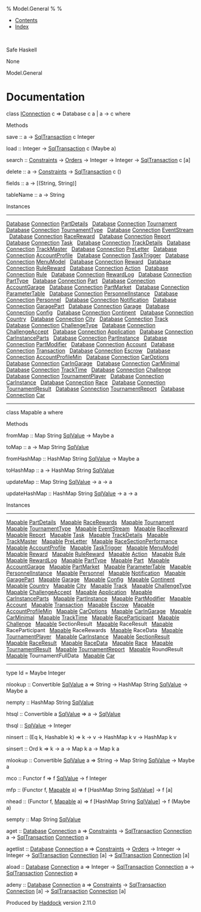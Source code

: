 % Model.General
% 
% 

-   [Contents](index.html)
-   [Index](doc-index.html)

 

Safe Haskell

None

Model.General

Documentation
=============

class [IConnection](Data-SqlTransaction.html#t:IConnection) c =\>
Database c a | a -\> c where

Methods

save :: a -\>
[SqlTransaction](Data-SqlTransaction.html#t:SqlTransaction) c Integer

load :: Integer -\>
[SqlTransaction](Data-SqlTransaction.html#t:SqlTransaction) c (Maybe a)

search :: [Constraints](Data-Database.html#t:Constraints) -\>
[Orders](Data-Database.html#t:Orders) -\> Integer -\> Integer -\>
[SqlTransaction](Data-SqlTransaction.html#t:SqlTransaction) c [a]

delete :: a -\> [Constraints](Data-Database.html#t:Constraints) -\>
[SqlTransaction](Data-SqlTransaction.html#t:SqlTransaction) c ()

fields :: a -\> [(String, String)]

tableName :: a -\> String

Instances

  --------------------------------------------------------------------------------------------------------------------------------------------------------------------- ---
  [Database](Model-General.html#t:Database) [Connection](Data-SqlTransaction.html#t:Connection) [PartDetails](Model-PartDetails.html#t:PartDetails)                      
  [Database](Model-General.html#t:Database) [Connection](Data-SqlTransaction.html#t:Connection) [Tournament](Model-Tournament.html#t:Tournament)                         
  [Database](Model-General.html#t:Database) [Connection](Data-SqlTransaction.html#t:Connection) [TournamentType](Model-TournamentType.html#t:TournamentType)             
  [Database](Model-General.html#t:Database) [Connection](Data-SqlTransaction.html#t:Connection) [EventStream](Model-EventStream.html#t:EventStream)                      
  [Database](Model-General.html#t:Database) [Connection](Data-SqlTransaction.html#t:Connection) [RaceReward](Model-RaceReward.html#t:RaceReward)                         
  [Database](Model-General.html#t:Database) [Connection](Data-SqlTransaction.html#t:Connection) [Report](Model-Report.html#t:Report)                                     
  [Database](Model-General.html#t:Database) [Connection](Data-SqlTransaction.html#t:Connection) [Task](Model-Task.html#t:Task)                                           
  [Database](Model-General.html#t:Database) [Connection](Data-SqlTransaction.html#t:Connection) [TrackDetails](Model-TrackDetails.html#t:TrackDetails)                   
  [Database](Model-General.html#t:Database) [Connection](Data-SqlTransaction.html#t:Connection) [TrackMaster](Model-TrackMaster.html#t:TrackMaster)                      
  [Database](Model-General.html#t:Database) [Connection](Data-SqlTransaction.html#t:Connection) [PreLetter](Model-PreLetter.html#t:PreLetter)                            
  [Database](Model-General.html#t:Database) [Connection](Data-SqlTransaction.html#t:Connection) [AccountProfile](Model-AccountProfile.html#t:AccountProfile)             
  [Database](Model-General.html#t:Database) [Connection](Data-SqlTransaction.html#t:Connection) [TaskTrigger](Model-TaskTrigger.html#t:TaskTrigger)                      
  [Database](Model-General.html#t:Database) [Connection](Data-SqlTransaction.html#t:Connection) [MenuModel](Model-MenuModel.html#t:MenuModel)                            
  [Database](Model-General.html#t:Database) [Connection](Data-SqlTransaction.html#t:Connection) [Reward](Model-Reward.html#t:Reward)                                     
  [Database](Model-General.html#t:Database) [Connection](Data-SqlTransaction.html#t:Connection) [RuleReward](Model-RuleReward.html#t:RuleReward)                         
  [Database](Model-General.html#t:Database) [Connection](Data-SqlTransaction.html#t:Connection) [Action](Model-Action.html#t:Action)                                     
  [Database](Model-General.html#t:Database) [Connection](Data-SqlTransaction.html#t:Connection) [Rule](Model-Rule.html#t:Rule)                                           
  [Database](Model-General.html#t:Database) [Connection](Data-SqlTransaction.html#t:Connection) [RewardLog](Model-RewardLog.html#t:RewardLog)                            
  [Database](Model-General.html#t:Database) [Connection](Data-SqlTransaction.html#t:Connection) [PartType](Model-PartType.html#t:PartType)                               
  [Database](Model-General.html#t:Database) [Connection](Data-SqlTransaction.html#t:Connection) [Part](Model-Part.html#t:Part)                                           
  [Database](Model-General.html#t:Database) [Connection](Data-SqlTransaction.html#t:Connection) [AccountGarage](Model-AccountGarage.html#t:AccountGarage)                
  [Database](Model-General.html#t:Database) [Connection](Data-SqlTransaction.html#t:Connection) [PartMarket](Model-PartMarket.html#t:PartMarket)                         
  [Database](Model-General.html#t:Database) [Connection](Data-SqlTransaction.html#t:Connection) [ParameterTable](Model-ParameterTable.html#t:ParameterTable)             
  [Database](Model-General.html#t:Database) [Connection](Data-SqlTransaction.html#t:Connection) [PersonnelInstance](Model-PersonnelInstance.html#t:PersonnelInstance)    
  [Database](Model-General.html#t:Database) [Connection](Data-SqlTransaction.html#t:Connection) [Personnel](Model-Personnel.html#t:Personnel)                            
  [Database](Model-General.html#t:Database) [Connection](Data-SqlTransaction.html#t:Connection) [Notification](Model-Notification.html#t:Notification)                   
  [Database](Model-General.html#t:Database) [Connection](Data-SqlTransaction.html#t:Connection) [GaragePart](Model-GarageParts.html#t:GaragePart)                        
  [Database](Model-General.html#t:Database) [Connection](Data-SqlTransaction.html#t:Connection) [Garage](Model-Garage.html#t:Garage)                                     
  [Database](Model-General.html#t:Database) [Connection](Data-SqlTransaction.html#t:Connection) [Config](Model-Config.html#t:Config)                                     
  [Database](Model-General.html#t:Database) [Connection](Data-SqlTransaction.html#t:Connection) [Continent](Model-Continent.html#t:Continent)                            
  [Database](Model-General.html#t:Database) [Connection](Data-SqlTransaction.html#t:Connection) [Country](Model-Country.html#t:Country)                                  
  [Database](Model-General.html#t:Database) [Connection](Data-SqlTransaction.html#t:Connection) [City](Model-City.html#t:City)                                           
  [Database](Model-General.html#t:Database) [Connection](Data-SqlTransaction.html#t:Connection) [Track](Model-Track.html#t:Track)                                        
  [Database](Model-General.html#t:Database) [Connection](Data-SqlTransaction.html#t:Connection) [ChallengeType](Model-ChallengeType.html#t:ChallengeType)                
  [Database](Model-General.html#t:Database) [Connection](Data-SqlTransaction.html#t:Connection) [ChallengeAccept](Model-ChallengeAccept.html#t:ChallengeAccept)          
  [Database](Model-General.html#t:Database) [Connection](Data-SqlTransaction.html#t:Connection) [Application](Model-Application.html#t:Application)                      
  [Database](Model-General.html#t:Database) [Connection](Data-SqlTransaction.html#t:Connection) [CarInstanceParts](Model-CarInstanceParts.html#t:CarInstanceParts)       
  [Database](Model-General.html#t:Database) [Connection](Data-SqlTransaction.html#t:Connection) [PartInstance](Model-PartInstance.html#t:PartInstance)                   
  [Database](Model-General.html#t:Database) [Connection](Data-SqlTransaction.html#t:Connection) [PartModifier](Model-PartModifier.html#t:PartModifier)                   
  [Database](Model-General.html#t:Database) [Connection](Data-SqlTransaction.html#t:Connection) [Account](Model-Account.html#t:Account)                                  
  [Database](Model-General.html#t:Database) [Connection](Data-SqlTransaction.html#t:Connection) [Transaction](Model-Transaction.html#t:Transaction)                      
  [Database](Model-General.html#t:Database) [Connection](Data-SqlTransaction.html#t:Connection) [Escrow](Model-Escrow.html#t:Escrow)                                     
  [Database](Model-General.html#t:Database) [Connection](Data-SqlTransaction.html#t:Connection) [AccountProfileMin](Model-AccountProfileMin.html#t:AccountProfileMin)    
  [Database](Model-General.html#t:Database) [Connection](Data-SqlTransaction.html#t:Connection) [CarOptions](Model-CarOptions.html#t:CarOptions)                         
  [Database](Model-General.html#t:Database) [Connection](Data-SqlTransaction.html#t:Connection) [CarInGarage](Model-CarInGarage.html#t:CarInGarage)                      
  [Database](Model-General.html#t:Database) [Connection](Data-SqlTransaction.html#t:Connection) [CarMinimal](Model-CarMinimal.html#t:CarMinimal)                         
  [Database](Model-General.html#t:Database) [Connection](Data-SqlTransaction.html#t:Connection) [TrackTime](Model-TrackTime.html#t:TrackTime)                            
  [Database](Model-General.html#t:Database) [Connection](Data-SqlTransaction.html#t:Connection) [Challenge](Model-Challenge.html#t:Challenge)                            
  [Database](Model-General.html#t:Database) [Connection](Data-SqlTransaction.html#t:Connection) [TournamentPlayer](Model-TournamentPlayers.html#t:TournamentPlayer)      
  [Database](Model-General.html#t:Database) [Connection](Data-SqlTransaction.html#t:Connection) [CarInstance](Model-CarInstance.html#t:CarInstance)                      
  [Database](Model-General.html#t:Database) [Connection](Data-SqlTransaction.html#t:Connection) [Race](Model-Race.html#t:Race)                                           
  [Database](Model-General.html#t:Database) [Connection](Data-SqlTransaction.html#t:Connection) [TournamentResult](Model-TournamentResult.html#t:TournamentResult)       
  [Database](Model-General.html#t:Database) [Connection](Data-SqlTransaction.html#t:Connection) [TournamentReport](Model-TournamentReport.html#t:TournamentReport)       
  [Database](Model-General.html#t:Database) [Connection](Data-SqlTransaction.html#t:Connection) [Car](Model-Car.html#t:Car)                                              
  --------------------------------------------------------------------------------------------------------------------------------------------------------------------- ---

class Mapable a where

Methods

fromMap :: Map String [SqlValue](Data-SqlTransaction.html#t:SqlValue)
-\> Maybe a

toMap :: a -\> Map String
[SqlValue](Data-SqlTransaction.html#t:SqlValue)

fromHashMap :: HashMap String
[SqlValue](Data-SqlTransaction.html#t:SqlValue) -\> Maybe a

toHashMap :: a -\> HashMap String
[SqlValue](Data-SqlTransaction.html#t:SqlValue)

updateMap :: Map String [SqlValue](Data-SqlTransaction.html#t:SqlValue)
-\> a -\> a

updateHashMap :: HashMap String
[SqlValue](Data-SqlTransaction.html#t:SqlValue) -\> a -\> a

Instances

  ----------------------------------------------------------------------------------------------------------------------------- ---
  [Mapable](Model-General.html#t:Mapable) [PartDetails](Model-PartDetails.html#t:PartDetails)                                    
  [Mapable](Model-General.html#t:Mapable) [RaceRewards](Data-RaceReward.html#t:RaceRewards)                                      
  [Mapable](Model-General.html#t:Mapable) [Tournament](Model-Tournament.html#t:Tournament)                                       
  [Mapable](Model-General.html#t:Mapable) [TournamentType](Model-TournamentType.html#t:TournamentType)                           
  [Mapable](Model-General.html#t:Mapable) [EventStream](Model-EventStream.html#t:EventStream)                                    
  [Mapable](Model-General.html#t:Mapable) [RaceReward](Model-RaceReward.html#t:RaceReward)                                       
  [Mapable](Model-General.html#t:Mapable) [Report](Model-Report.html#t:Report)                                                   
  [Mapable](Model-General.html#t:Mapable) [Task](Model-Task.html#t:Task)                                                         
  [Mapable](Model-General.html#t:Mapable) [TrackDetails](Model-TrackDetails.html#t:TrackDetails)                                 
  [Mapable](Model-General.html#t:Mapable) [TrackMaster](Model-TrackMaster.html#t:TrackMaster)                                    
  [Mapable](Model-General.html#t:Mapable) [PreLetter](Model-PreLetter.html#t:PreLetter)                                          
  [Mapable](Model-General.html#t:Mapable) [RaceSectionPerformance](Data-RaceSectionPerformance.html#t:RaceSectionPerformance)    
  [Mapable](Model-General.html#t:Mapable) [AccountProfile](Model-AccountProfile.html#t:AccountProfile)                           
  [Mapable](Model-General.html#t:Mapable) [TaskTrigger](Model-TaskTrigger.html#t:TaskTrigger)                                    
  [Mapable](Model-General.html#t:Mapable) [MenuModel](Model-MenuModel.html#t:MenuModel)                                          
  [Mapable](Model-General.html#t:Mapable) [Reward](Model-Reward.html#t:Reward)                                                   
  [Mapable](Model-General.html#t:Mapable) [RuleReward](Model-RuleReward.html#t:RuleReward)                                       
  [Mapable](Model-General.html#t:Mapable) [Action](Model-Action.html#t:Action)                                                   
  [Mapable](Model-General.html#t:Mapable) [Rule](Model-Rule.html#t:Rule)                                                         
  [Mapable](Model-General.html#t:Mapable) [RewardLog](Model-RewardLog.html#t:RewardLog)                                          
  [Mapable](Model-General.html#t:Mapable) [PartType](Model-PartType.html#t:PartType)                                             
  [Mapable](Model-General.html#t:Mapable) [Part](Model-Part.html#t:Part)                                                         
  [Mapable](Model-General.html#t:Mapable) [AccountGarage](Model-AccountGarage.html#t:AccountGarage)                              
  [Mapable](Model-General.html#t:Mapable) [PartMarket](Model-PartMarket.html#t:PartMarket)                                       
  [Mapable](Model-General.html#t:Mapable) [ParameterTable](Model-ParameterTable.html#t:ParameterTable)                           
  [Mapable](Model-General.html#t:Mapable) [PersonnelInstance](Model-PersonnelInstance.html#t:PersonnelInstance)                  
  [Mapable](Model-General.html#t:Mapable) [Personnel](Model-Personnel.html#t:Personnel)                                          
  [Mapable](Model-General.html#t:Mapable) [Notification](Model-Notification.html#t:Notification)                                 
  [Mapable](Model-General.html#t:Mapable) [GaragePart](Model-GarageParts.html#t:GaragePart)                                      
  [Mapable](Model-General.html#t:Mapable) [Garage](Model-Garage.html#t:Garage)                                                   
  [Mapable](Model-General.html#t:Mapable) [Config](Model-Config.html#t:Config)                                                   
  [Mapable](Model-General.html#t:Mapable) [Continent](Model-Continent.html#t:Continent)                                          
  [Mapable](Model-General.html#t:Mapable) [Country](Model-Country.html#t:Country)                                                
  [Mapable](Model-General.html#t:Mapable) [City](Model-City.html#t:City)                                                         
  [Mapable](Model-General.html#t:Mapable) [Track](Model-Track.html#t:Track)                                                      
  [Mapable](Model-General.html#t:Mapable) [ChallengeType](Model-ChallengeType.html#t:ChallengeType)                              
  [Mapable](Model-General.html#t:Mapable) [ChallengeAccept](Model-ChallengeAccept.html#t:ChallengeAccept)                        
  [Mapable](Model-General.html#t:Mapable) [Application](Model-Application.html#t:Application)                                    
  [Mapable](Model-General.html#t:Mapable) [CarInstanceParts](Model-CarInstanceParts.html#t:CarInstanceParts)                     
  [Mapable](Model-General.html#t:Mapable) [PartInstance](Model-PartInstance.html#t:PartInstance)                                 
  [Mapable](Model-General.html#t:Mapable) [PartModifier](Model-PartModifier.html#t:PartModifier)                                 
  [Mapable](Model-General.html#t:Mapable) [Account](Model-Account.html#t:Account)                                                
  [Mapable](Model-General.html#t:Mapable) [Transaction](Model-Transaction.html#t:Transaction)                                    
  [Mapable](Model-General.html#t:Mapable) [Escrow](Model-Escrow.html#t:Escrow)                                                   
  [Mapable](Model-General.html#t:Mapable) [AccountProfileMin](Model-AccountProfileMin.html#t:AccountProfileMin)                  
  [Mapable](Model-General.html#t:Mapable) [CarOptions](Model-CarOptions.html#t:CarOptions)                                       
  [Mapable](Model-General.html#t:Mapable) [CarInGarage](Model-CarInGarage.html#t:CarInGarage)                                    
  [Mapable](Model-General.html#t:Mapable) [CarMinimal](Model-CarMinimal.html#t:CarMinimal)                                       
  [Mapable](Model-General.html#t:Mapable) [TrackTime](Model-TrackTime.html#t:TrackTime)                                          
  [Mapable](Model-General.html#t:Mapable) [RaceParticipant](Data-RaceParticipant.html#t:RaceParticipant)                         
  [Mapable](Model-General.html#t:Mapable) [Challenge](Model-Challenge.html#t:Challenge)                                          
  [Mapable](Model-General.html#t:Mapable) SectionResult                                                                          
  [Mapable](Model-General.html#t:Mapable) RaceResult                                                                             
  [Mapable](Model-General.html#t:Mapable) RaceParticipant                                                                        
  [Mapable](Model-General.html#t:Mapable) RaceRewards                                                                            
  [Mapable](Model-General.html#t:Mapable) RaceData                                                                               
  [Mapable](Model-General.html#t:Mapable) [TournamentPlayer](Model-TournamentPlayers.html#t:TournamentPlayer)                    
  [Mapable](Model-General.html#t:Mapable) [CarInstance](Model-CarInstance.html#t:CarInstance)                                    
  [Mapable](Model-General.html#t:Mapable) [SectionResult](Data-RacingNew.html#t:SectionResult)                                   
  [Mapable](Model-General.html#t:Mapable) [RaceResult](Data-RacingNew.html#t:RaceResult)                                         
  [Mapable](Model-General.html#t:Mapable) [RaceData](Data-RacingNew.html#t:RaceData)                                             
  [Mapable](Model-General.html#t:Mapable) [Race](Model-Race.html#t:Race)                                                         
  [Mapable](Model-General.html#t:Mapable) [TournamentResult](Model-TournamentResult.html#t:TournamentResult)                     
  [Mapable](Model-General.html#t:Mapable) [TournamentReport](Model-TournamentReport.html#t:TournamentReport)                     
  [Mapable](Model-General.html#t:Mapable) RoundResult                                                                            
  [Mapable](Model-General.html#t:Mapable) TournamentFullData                                                                     
  [Mapable](Model-General.html#t:Mapable) [Car](Model-Car.html#t:Car)                                                            
  ----------------------------------------------------------------------------------------------------------------------------- ---

type Id = Maybe Integer

nlookup :: Convertible [SqlValue](Data-SqlTransaction.html#t:SqlValue) a
=\> String -\> HashMap String
[SqlValue](Data-SqlTransaction.html#t:SqlValue) -\> Maybe a

nempty :: HashMap String [SqlValue](Data-SqlTransaction.html#t:SqlValue)

htsql :: Convertible a [SqlValue](Data-SqlTransaction.html#t:SqlValue)
=\> a -\> [SqlValue](Data-SqlTransaction.html#t:SqlValue)

thsql :: [SqlValue](Data-SqlTransaction.html#t:SqlValue) -\> Integer

ninsert :: (Eq k, Hashable k) =\> k -\> v -\> HashMap k v -\> HashMap k
v

sinsert :: Ord k =\> k -\> a -\> Map k a -\> Map k a

mlookup :: Convertible [SqlValue](Data-SqlTransaction.html#t:SqlValue) a
=\> String -\> Map String
[SqlValue](Data-SqlTransaction.html#t:SqlValue) -\> Maybe a

mco :: Functor f =\> f [SqlValue](Data-SqlTransaction.html#t:SqlValue)
-\> f Integer

mfp :: (Functor f, [Mapable](Model-General.html#t:Mapable) a) =\> f
[HashMap String [SqlValue](Data-SqlTransaction.html#t:SqlValue)] -\> f
[a]

nhead :: (Functor f, [Mapable](Model-General.html#t:Mapable) a) =\> f
[HashMap String [SqlValue](Data-SqlTransaction.html#t:SqlValue)] -\> f
(Maybe a)

sempty :: Map String [SqlValue](Data-SqlTransaction.html#t:SqlValue)

aget :: [Database](Model-General.html#t:Database)
[Connection](Data-SqlTransaction.html#t:Connection) a =\>
[Constraints](Data-Database.html#t:Constraints) -\>
[SqlTransaction](Data-SqlTransaction.html#t:SqlTransaction)
[Connection](Data-SqlTransaction.html#t:Connection) a -\>
[SqlTransaction](Data-SqlTransaction.html#t:SqlTransaction)
[Connection](Data-SqlTransaction.html#t:Connection) a

agetlist :: [Database](Model-General.html#t:Database)
[Connection](Data-SqlTransaction.html#t:Connection) a =\>
[Constraints](Data-Database.html#t:Constraints) -\>
[Orders](Data-Database.html#t:Orders) -\> Integer -\> Integer -\>
[SqlTransaction](Data-SqlTransaction.html#t:SqlTransaction)
[Connection](Data-SqlTransaction.html#t:Connection) [a] -\>
[SqlTransaction](Data-SqlTransaction.html#t:SqlTransaction)
[Connection](Data-SqlTransaction.html#t:Connection) [a]

aload :: [Database](Model-General.html#t:Database)
[Connection](Data-SqlTransaction.html#t:Connection) a =\> Integer -\>
[SqlTransaction](Data-SqlTransaction.html#t:SqlTransaction)
[Connection](Data-SqlTransaction.html#t:Connection) a -\>
[SqlTransaction](Data-SqlTransaction.html#t:SqlTransaction)
[Connection](Data-SqlTransaction.html#t:Connection) a

adeny :: [Database](Model-General.html#t:Database)
[Connection](Data-SqlTransaction.html#t:Connection) a =\>
[Constraints](Data-Database.html#t:Constraints) -\>
[SqlTransaction](Data-SqlTransaction.html#t:SqlTransaction)
[Connection](Data-SqlTransaction.html#t:Connection) [a] -\>
[SqlTransaction](Data-SqlTransaction.html#t:SqlTransaction)
[Connection](Data-SqlTransaction.html#t:Connection) [a]

Produced by [Haddock](http://www.haskell.org/haddock/) version 2.11.0
